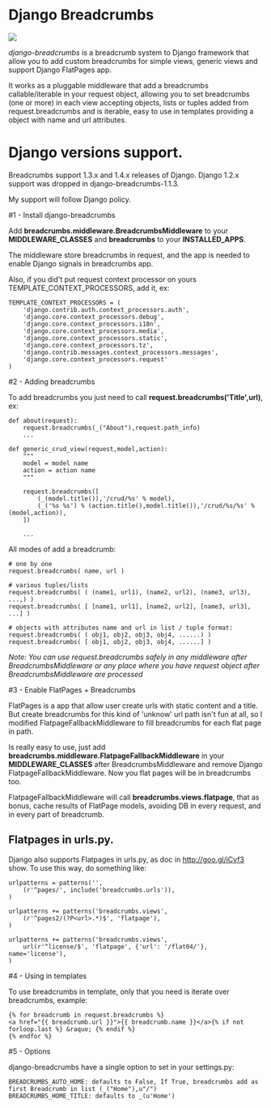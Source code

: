 # Django Breadcrumbs

<a href="https://travis-ci.org/#!/chronossc/django-breadcrumbs" title="Django Breadcrumbs Travis Status"><img src="https://secure.travis-ci.org/chronossc/django-breadcrumbs.png?branch=master"></a>

*django-breadcrumbs* is a breadcrumb system to Django framework that allow you to add custom breadcrumbs for simple views, generic views and support Django FlatPages app.

It works as a pluggable middleware that add a breadcrumbs callable/iterable in your request object, allowing you to set  breadcrumbs (one or more) in each view accepting objects, lists or tuples added from request.breadcrumbs and is iterable, easy to use in templates providing a object with name and url attributes.

# Django versions support.

Breadcrumbs support 1.3.x and 1.4.x releases of Django.
Django 1.2.x support was dropped in django-breadcrumbs-1.1.3.

My support will follow Django policy.

#1 - Install django-breadcrumbs

Add **breadcrumbs.middleware.BreadcrumbsMiddleware** to your **MIDDLEWARE_CLASSES** and **breadcrumbs** to your **INSTALLED_APPS**.

The middleware store breadcrumbs in request, and the app is needed to enable Django signals in breadcrumbs app.

Also, if you did't put request context processor on yours TEMPLATE_CONTEXT_PROCESSORS, add it, ex:

    TEMPLATE_CONTEXT_PROCESSORS = (
        'django.contrib.auth.context_processors.auth',
        'django.core.context_processors.debug',
        'django.core.context_processors.i18n',
        'django.core.context_processors.media',
        'django.core.context_processors.static',
        'django.core.context_processors.tz',
        'django.contrib.messages.context_processors.messages',
        'django.core.context_processors.request'
    )



#2 - Adding breadcrumbs

To add breadcrumbs you just need to call **request.breadcrumbs('Title',url)**, ex:

	def about(request):
		request.breadcrumbs(_("About"),request.path_info)
		...

	def generic_crud_view(request,model,action):
		"""
		model = model name
		action = action name
		"""

		request.breadcrumbs([
			(_(model.title()),'/crud/%s' % model),
			(_('%s %s') % (action.title(),model.title()),'/crud/%s/%s' % (model,action)),
		])

		...

All modes of add a breadcrumb:

	# one by one
	request.breadcrumbs( name, url )

	# various tuples/lists
	request.breadcrumbs( ( (name1, url1), (name2, url2), (name3, url3), ...,) )
	request.breadcrumbs( [ [name1, url1], [name2, url2], [name3, url3], ...] )

	# objects with attributes name and url in list / tuple format:
	request.breadcrumbs( ( obj1, obj2, obj3, obj4, ......) )
	request.breadcrumbs( [ obj1, obj2, obj3, obj4, ......] )

*Note: You can use request.breadcrumbs safely in any middleware after BreadcrumbsMiddleware or any place where  you have request object after BreadcrumbsMiddleware are processed*

#3 - Enable FlatPages + Breadcrumbs

FlatPages is a app that allow user create urls with static content and a title. But create breadcrumbs for this kind of 'unknow' url path isn't fun at all, so I modified FlatpageFallbackMiddleware to fill breadcrumbs for each flat page in path.

Is really easy to use, just add **breadcrumbs.middleware.FlatpageFallbackMiddleware** in your **MIDDLEWARE_CLASSES** after BreadcrumbsMiddleware and remove Django FlatpageFallbackMiddleware. Now you flat pages will be in breadcrumbs too.

FlatpageFallbackMiddleware will call **breadcrumbs.views.flatpage**, that as bonus, cache results of FlatPage models, avoiding DB in every request, and in every part of breadcrumb.

## Flatpages in urls.py.

Django also supports Flatpages in urls.py, as doc in http://goo.gl/iCvf3 show. To use this way, do something like:

    urlpatterns = patterns('',
        (r'^pages/', include('breadcrumbs.urls')),
    )

    urlpatterns += patterns('breadcrumbs.views',
        (r'^pages2/(?P<url>.*)$', 'flatpage'),
    )

    urlpatterns += patterns('breadcrumbs.views',
        url(r'^license/$', 'flatpage', {'url': '/flat04/'}, name='license'),
    )


#4 - Using in templates

To use breadcrumbs in template, only that you need is iterate over breadcrumbs, example:

	{% for breadcrumb in request.breadcrumbs %}
	<a href="{{ breadcrumb.url }}">{{ breadcrumb.name }}</a>{% if not forloop.last %} &raquo; {% endif %}
	{% endfor %}

#5 - Options

django-breadcrumbs have a single option to set in your settings.py:

	BREADCRUMBS_AUTO_HOME: defaults to False, If True, breadcrumbs add as first Breadcrumb in list (_("Home"),u"/")
	BREADCRUMBS_HOME_TITLE: defaults to _(u'Home')

